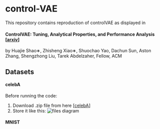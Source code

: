 # control-VAE

This repository contains reproduction of controlVAE as displayed in  

####  ControlVAE: Tuning, Analytical Properties, and Performance Analysis \[[arxiv](https://arxiv.org/pdf/2011.01754v1.pdf)\]
by Huajie Shao∗, Zhisheng Xiao∗, Shuochao Yao, Dachun Sun, Aston Zhang, Shengzhong Liu, Tarek Abdelzaher, Fellow, ACM 

## Datasets

#### celebA
Before running the code:
1. Download .zip file from here \[[celebA](http://mmlab.ie.cuhk.edu.hk/projects/CelebA.html)\]
2. Store it like this: 
![files diagram](https://user-images.githubusercontent.com/52024657/157478656-c8518bdc-d419-48d1-bfe1-d45fd33ffaf9.png)

#### MNIST

